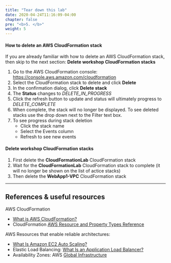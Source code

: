 ```yaml
---
title: "Tear down this lab"
date: 2020-04-24T11:16:09-04:00
chapter: false
pre: "<b>5. </b>"
weight: 5
---
```


#### How to delete an AWS CloudFormation stack

If you are already familiar with how to delete an AWS CloudFormation stack, then skip to the next section: **Delete workshop CloudFormation stacks**

1. Go to the AWS CloudFormation console: <https://console.aws.amazon.com/cloudformation>
1. Select the CloudFormation stack to delete and click **Delete**
1. In the confirmation dialog, click **Delete stack**
1. The **Status** changes to _DELETE_IN_PROGRESS_
1. Click the refresh button to update and status will ultimately progress to _DELETE_COMPLETE_
1. When complete, the stack will no longer be displayed. To see deleted stacks use the drop down next to the Filter text box.
1. To see progress during stack deletion
      * Click the stack name
      * Select the Events column
      * Refresh to see new events

#### Delete workshop CloudFormation stacks

1. First delete the **CloudFormationLab** CloudFormation stack
1. Wait for the **CloudFormationLab** CloudFormation stack to complete (it will no longer be shown on the list of actice stacks)
1. Then delete the **WebApp1-VPC** CloudFormation stack

---

## References & useful resources

AWS CloudFormation
* [What is AWS CloudFormation?](https://docs.aws.amazon.com/AWSCloudFormation/latest/UserGuide/Welcome.html)
* CloudFormation [AWS Resource and Property Types Reference](https://docs.aws.amazon.com/AWSCloudFormation/latest/UserGuide/aws-template-resource-type-ref.html)

AWS Resources that enable reliable architectures:
* [What Is Amazon EC2 Auto Scaling?](https://docs.aws.amazon.com/autoscaling/ec2/userguide/what-is-amazon-ec2-auto-scaling.html)
* Elastic Load Balancing: [What Is an Application Load Balancer?](https://docs.aws.amazon.com/elasticloadbalancing/latest/application/introduction.html)
* Availability Zones: AWS [Global Infrastructure](https://aws.amazon.com/about-aws/global-infrastructure/)